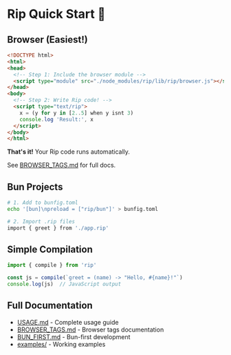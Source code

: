 # Rip Quick Start 🚀

## Browser (Easiest!)

```html
<!DOCTYPE html>
<html>
<head>
  <!-- Step 1: Include the browser module -->
  <script type="module" src="./node_modules/rip/lib/rip/browser.js"></script>
</head>
<body>
  <!-- Step 2: Write Rip code! -->
  <script type="text/rip">
    x = (y for y in [2..5] when y isnt 3)
    console.log 'Result:', x
  </script>
</body>
</html>
```

**That's it!** Your Rip code runs automatically.

See [BROWSER_TAGS.md](./BROWSER_TAGS.md) for full docs.

## Bun Projects

```bash
# 1. Add to bunfig.toml
echo '[bun]\npreload = ["rip/bun"]' > bunfig.toml

# 2. Import .rip files
import { greet } from './app.rip'
```

## Simple Compilation

```javascript
import { compile } from 'rip'

const js = compile(`greet = (name) -> "Hello, #{name}!"`)
console.log(js)  // JavaScript output
```

## Full Documentation

- [USAGE.md](./USAGE.md) - Complete usage guide
- [BROWSER_TAGS.md](./BROWSER_TAGS.md) - Browser tags documentation
- [BUN_FIRST.md](./BUN_FIRST.md) - Bun-first development
- [examples/](./examples/) - Working examples
